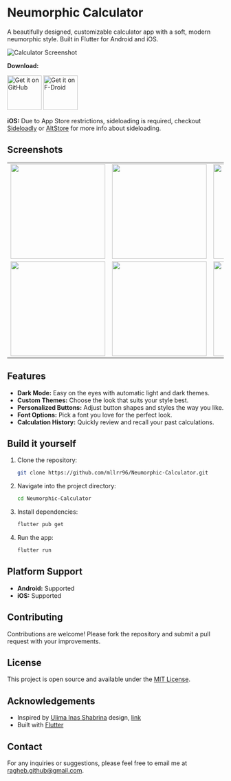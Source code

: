 # Neumorphic Calculator

A beautifully designed, customizable calculator app with a soft, modern neumorphic style. Built in Flutter for Android and iOS.

![Calculator Screenshot](https://cdn.dribbble.com/users/2986824/screenshots/14757121/media/7754c4eac87d79773937886400d0d95d.png)

**Download:**

[<img src="https://github.com/user-attachments/assets/a50513b3-dbf8-48c1-bff8-1f4215fefbb9"
alt="Get it on GitHub"
height="80">](https://github.com/mllrr96/Neumorphic-Calculator/releases) [<img src="https://f-droid.org/badge/get-it-on.png"
alt="Get it on F-Droid"
height="80">](https://f-droid.org/packages/com.ragheb.neumorphic_calculator)

**iOS:** Due to App Store restrictions, sideloading is required, checkout [Sideloadly](https://sideloadly.io/) or [AltStore](https://altstore.io/) for more info about sideloading.

## Screenshots
<div style="text-align: center">
    <table>
        <tr>
            <td style="text-align: center">
                <img src="https://github.com/mllrr96/Neumorphic-Calculator/blob/main/screenshots/1.png" width="220"/>
            </td>            
            <td style="text-align: center">
                <img src="https://github.com/mllrr96/Neumorphic-Calculator/blob/main/screenshots/2.png" width="220"/>
            </td>   
            <td style="text-align: center">
                <img src="https://github.com/mllrr96/Neumorphic-Calculator/blob/main/screenshots/3.png" width="220"/>
            </td>      
        </tr>
        <tr>
            <td style="text-align: center">
                <img src="https://github.com/mllrr96/Neumorphic-Calculator/blob/main/screenshots/4.png" width="220"/>
            </td>               
            <td style="text-align: center">
                <img src="https://github.com/mllrr96/Neumorphic-Calculator/blob/main/screenshots/5.png" width="220"/>
            </td>  
            <td style="text-align: center">
                <img src="https://github.com/mllrr96/Neumorphic-Calculator/blob/main/screenshots/6.png" width="220"/>
            </td>      
        </tr>
    </table>
</div>


## Features

- **Dark Mode:** Easy on the eyes with automatic light and dark themes.
- **Custom Themes:** Choose the look that suits your style best.
- **Personalized Buttons:** Adjust button shapes and styles the way you like.
- **Font Options:** Pick a font you love for the perfect look.
- **Calculation History:** Quickly review and recall your past calculations.


## Build it yourself

1. Clone the repository:

   ```bash
   git clone https://github.com/mllrr96/Neumorphic-Calculator.git
   ```

2. Navigate into the project directory:

   ```bash
   cd Neumorphic-Calculator
   ```

3. Install dependencies:

   ```bash
   flutter pub get

4. Run the app:

   ```bash
   flutter run
   ```


## Platform Support

- **Android:** Supported
- **iOS:** Supported

## Contributing

Contributions are welcome! Please fork the repository and submit a pull request with your improvements.

## License

This project is open source and available under the [MIT License](LICENSE).

## Acknowledgements

- Inspired by [Ulima Inas Shabrina](https://dribbble.com/shabrinaiu) design, [link](https://dribbble.com/shots/14757121-CALCULATOR) 
- Built with [Flutter](https://flutter.dev/)

## Contact

For any inquiries or suggestions, please feel free to email me at [ragheb.github@gmail.com](mailto:ragheb.github@gmail.com).
